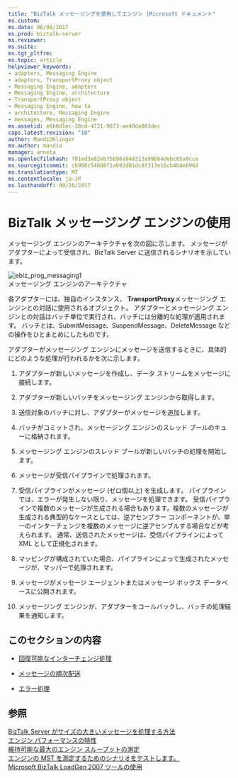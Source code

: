 ```yaml
---
title: "BizTalk メッセージングを使用してエンジン |Microsoft ドキュメント"
ms.custom: 
ms.date: 06/08/2017
ms.prod: biztalk-server
ms.reviewer: 
ms.suite: 
ms.tgt_pltfrm: 
ms.topic: article
helpviewer_keywords:
- adapters, Messaging Engine
- adapters, TransportProxy object
- Messaging Engine, adapters
- Messaging Engine, architecture
- TransportProxy object
- Messaging Engine, how to
- architecture, Messaging Engine
- messages, Messaging Engine
ms.assetid: e6b6d1ec-38cd-4721-9673-ae40da003dec
caps.latest.revision: "18"
author: MandiOhlinger
ms.author: mandia
manager: anneta
ms.openlocfilehash: 701ed3e82eb75b98a948313a99bb4debc65a8cce
ms.sourcegitcommit: cb908c540d8f1a692d01dc8f313e16cb4b4e696d
ms.translationtype: MT
ms.contentlocale: ja-JP
ms.lasthandoff: 09/20/2017
---
```

# <a name="using-the-biztalk-messaging-engine"></a>BizTalk メッセージング エンジンの使用
メッセージング エンジンのアーキテクチャを次の図に示します。 メッセージがアダプターによって受信され、BizTalk Server に送信されるシナリオを示しています。  
  
 ![](../core/media/ebiz-prog-messaging1.gif "ebiz_prog_messaging1")  
メッセージング エンジンのアーキテクチャ  
  
 各アダプターには、独自のインスタンス、 **TransportProxy**メッセージング エンジンとの対話に使用されるオブジェクト。 アダプターとメッセージング エンジンとの対話はバッチ単位で実行され、バッチには分離的な処理が適用されます。 バッチとは、SubmitMessage、SuspendMessage、DeleteMessage などの操作をひとまとめにしたものです。  
  
 アダプターがメッセージング エンジンにメッセージを送信するときに、具体的にどのような処理が行われるかを次に示します。  
  
1.  アダプターが新しいメッセージを作成し、データ ストリームをメッセージに接続します。  
  
2.  アダプターが新しいバッチをメッセージング エンジンから取得します。  
  
3.  送信対象のバッチに対し、アダプターがメッセージを追加します。  
  
4.  バッチがコミットされ、メッセージング エンジンのスレッド プールのキューに格納されます。  
  
5.  メッセージング エンジンのスレッド プールが新しいバッチの処理を開始します。  
  
6.  メッセージが受信パイプラインで処理されます。  
  
7.  受信パイプラインがメッセージ (ゼロ個以上) を生成します。 パイプラインでは、エラーが発生しない限り、メッセージを処理できます。 受信パイプラインで複数のメッセージが生成される場合もあります。複数のメッセージが生成される典型的なケースとしては、逆アセンブラー コンポーネントが、単一のインターチェンジを複数のメッセージに逆アセンブルする場合などが考えられます。 通常、送信されたメッセージは、受信パイプラインによって XML として正規化されます。  
  
8.  マッピングが構成されていた場合、パイプラインによって生成されたメッセージが、マッパーで処理されます。  
  
9. メッセージがメッセージ エージェントまたはメッセージ ボックス データベースに公開されます。  
  
10. メッセージング エンジンが、アダプターをコールバックし、バッチの処理結果を通知します。  
  
## <a name="in-this-section"></a>このセクションの内容  
  
-   [回復可能なインターチェンジ処理](../core/recoverable-interchange-processing.md)  
  
-   [メッセージの順次配送](../core/ordered-delivery-of-messages.md)  
  
-   [エラー処理](../core/error-handling.md)  
  
## <a name="see-also"></a>参照  
 [BizTalk Server がサイズの大きいメッセージを処理する方法](../core/how-biztalk-server-processes-large-messages.md)   
 [エンジン パフォーマンスの特性](../core/engine-performance-characteristics.md)   
 [維持可能な最大のエンジン スループットの測定](../core/measuring-maximum-sustainable-engine-throughput.md)   
 [エンジンの MST を測定するためのシナリオをテストします。](../core/test-scenarios-for-measuring-mst-of-the-engine.md)   
 [Microsoft BizTalk LoadGen 2007 ツールの使用](../core/using-the-microsoft-biztalk-loadgen-2007-tool.md)